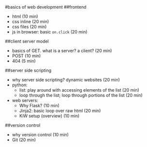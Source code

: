 #basics of web development
##frontend

- html (10 min)
- css inline (20 min)
- css files (20 min)
- js in browser: basic `on.click`  (20 min)

##client server model

- basics of GET. what is a server? a client? (20 min)
- POST (10 min)
- 404 (5 min)

##server side scripting

- why server side scripting? dynamic websites (20 min)
- python:
	- list: play around with accessing elements of the list (20 min)
	- loop through the list; loop through portions of the list (20 min)
- web servers:
	- Why Flask? (10 min)
	- Jinja2: basic loop over raw html (20 min)
	- KiW setup (overview) (10 min)

##version control

- why version control (10 min)
- Git (20 min) 